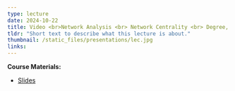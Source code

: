 ```yaml
---
type: lecture
date: 2024-10-22
title: Video <br>Network Analysis <br> Network Centrality <br> Degree, Closeness, Betweenness, Katz
tldr: "Short text to describe what this lecture is about."
thumbnail: /static_files/presentations/lec.jpg
links: 
---
```

**Course Materials:**
- [Slides](https://ml-graph.github.io/fall-2024/static_files/presentations/slides/lecture7-Centrality1.pdf)
